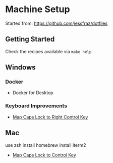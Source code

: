 # Machine Setup

Started from: <https://github.com/jessfraz/dotfiles>

## Getting Started

Check the recipes available via `make help`

## Windows

### Docker

- Docker for Desktop

### Keyboard Improvements

- [Map Caps Lock to Right Control Key](https://superuser.com/questions/949385/map-capslock-to-control-in-windows-10)

## Mac

use zsh
install homebrew
install iterm2

- [Map Caps Lock to Control Key](https://stackoverflow.com/questions/20146972/is-there-a-way-to-make-alt-f-and-alt-b-jump-word-forward-and-backward-instead-of)
